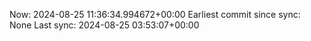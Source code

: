 Now: 2024-08-25 11:36:34.994672+00:00 Earliest commit since sync: None Last sync: 2024-08-25 03:53:07+00:00
